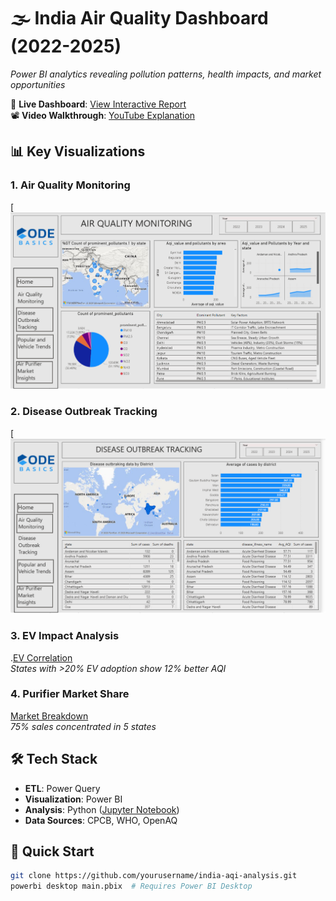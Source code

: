 # 🌫️ India Air Quality Dashboard (2022-2025)
_Power BI analytics revealing pollution patterns, health impacts, and market opportunities_

🔗 **Live Dashboard**: [View Interactive Report](https://lnkd.in/d7vJ-eQG)  
📽️ **Video Walkthrough**: [YouTube Explanation](https://lnkd.in/d9ZMbXfN)

## 📊 Key Visualizations
### 1. Air Quality Monitoring
[![Top Cities](https://github.com/mohan1212576/India-Air-Quality-Analysis-2022-2025-/blob/main/Screenshot%201.png)  

### 2. Disease Outbreak Tracking
[![Top Cities](https://github.com/mohan1212576/India-Air-Quality-Analysis-2022-2025-/blob/main/Screenshot%202.png)  

### 3. EV Impact Analysis
.[EV Correlation](https://github.com/mohan1212576/India-Air-Quality-Analysis-2022-2025-/blob/main/Screenshot%203.png)  
*States with >20% EV adoption show 12% better AQI*

### 4. Purifier Market Share
[Market Breakdown](https://github.com/mohan1212576/India-Air-Quality-Analysis-2022-2025-/blob/main/Screenshot%204.png)  
*75% sales concentrated in 5 states*

## 🛠️ Tech Stack
- **ETL**: Power Query  
- **Visualization**: Power BI  
- **Analysis**: Python ([Jupyter Notebook](/notebooks/aqi_analysis.ipynb))  
- **Data Sources**: CPCB, WHO, OpenAQ  

## 🚀 Quick Start
```bash
git clone https://github.com/yourusername/india-aqi-analysis.git
powerbi desktop main.pbix  # Requires Power BI Desktop
